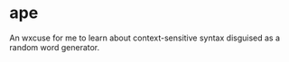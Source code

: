 # ape

An wxcuse for me to learn about context-sensitive syntax disguised as a random word generator.